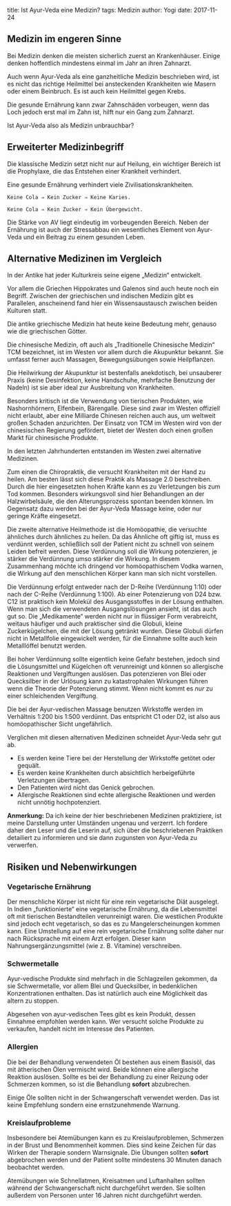 title: Ist Ayur-Veda eine Medizin?
tags: Medizin
author: Yogi
date: 2017-11-24

## Medizin im engeren Sinne

Bei Medizin denken die meisten sicherlich zuerst an Krankenhäuser.
Einige denken hoffentlich mindestens einmal im Jahr an ihren Zahnarzt.

Auch wenn Ayur-Veda als eine ganzheitliche Medizin beschrieben wird, ist es 
nicht das richtige Heilmittel bei ansteckenden Krankheiten wie Masern oder 
einem Beinbruch.
Es ist auch kein Heilmittel gegen Krebs.

Die gesunde Ernährung kann zwar Zahnschäden vorbeugen, wenn das Loch jedoch 
erst mal im Zahn ist, hilft nur ein Gang zum Zahnarzt.

Ist Ayur-Veda also als Medizin unbrauchbar?

## Erweiterter Medizinbegriff

Die klassische Medizin setzt nicht nur auf Heilung, ein wichtiger Bereich ist 
die Prophylaxe, die das Entstehen einer Krankheit verhindert.

Eine gesunde Ernährung verhindert viele Zivilisationskrankheiten.

    Keine Cola ⇒ Kein Zucker ⇒ Keine Karies.

    Keine Cola ⇒ Kein Zucker ⇒ Kein Übergewicht.

Die Stärke von AV liegt eindeutig im vorbeugenden Bereich.
Neben der Ernährung ist auch der Stressabbau ein wesentliches Element von 
Ayur-Veda und ein Beitrag zu einem gesunden Leben.

## Alternative Medizinen im Vergleich

In der Antike hat jeder Kulturkreis seine eigene „Medizin“ entwickelt.

Vor allem die Griechen Hippokrates und Galenos sind auch heute noch ein 
Begriff.
Zwischen der griechischen und indischen Medizin gibt es Parallelen, anscheinend 
fand hier ein Wissensaustausch zwischen beiden Kulturen statt.

Die antike griechische Medizin hat heute keine Bedeutung mehr, genauso wie die 
griechischen Götter.

Die chinesische Medizin, oft auch als „Traditionelle Chinesische Medizin“ TCM 
bezeichnet, ist im Westen vor allem durch die Akupunktur bekannt.
Sie umfasst ferner auch Massagen, Bewegungsübungen sowie Heilpflanzen.

Die Heilwirkung der Akupunktur ist bestenfalls anekdotisch, bei unsauberer 
Praxis (keine Desinfektion, keine Handschuhe, mehrfache Benutzung der Nadeln) 
ist sie aber ideal zur Ausbreitung von Krankheiten.

Besonders kritisch ist die Verwendung von tierischen Produkten, wie 
Nashornhörnern, Elfenbein, Bärengalle.
Diese sind zwar im Westen offiziell nicht erlaubt, aber eine Milliarde Chinesen 
reichen auch aus, um weltweit großen Schaden anzurichten.
Der Einsatz von TCM im Westen wird von der chinesischen Regierung gefördert, 
bietet der Westen doch einen großen Markt für chinesische Produkte.

In den letzten Jahrhunderten entstanden im Westen zwei alternative Medizinen.

Zum einen die Chiropraktik, die versucht Krankheiten mit der Hand zu heilen.
Am besten lässt sich diese Praktik als Massage 2.0 beschreiben.
Durch die hier eingesetzten hohen Kräfte kann es zu Verletzungen bis zum Tod 
kommen.
Besonders wirkungsvoll sind hier Behandlungen an der Halzwirbelsäule, die den 
Alterungsprozess spontan beenden können.
Im Gegensatz dazu werden bei der Ayur-Veda Massage keine, oder nur geringe 
Kräfte eingesetzt.

Die zweite alternative Heilmethode ist die Homöopathie, die versuchte ähnliches 
durch ähnliches zu heilen.
Da das Ähnliche oft giftig ist, muss es verdünnt werden, schließlich soll der 
Patient nicht zu schnell von seinem Leiden befreit werden.
Diese Verdünnung soll die Wirkung potenzieren, je stärker die Verdünnung umso 
stärker die Wirkung.
In diesem Zusammenhang möchte ich dringend vor homöopathischem Vodka warnen, 
die Wirkung auf den menschlichen Körper kann man sich nicht vorstellen.

Die Verdünnung erfolgt entweder nach der D-Reihe (Verdünnung 1:10) oder nach 
der C-Reihe (Verdünnung 1:100). Ab einer Potenzierung von D24 bzw. C12 ist 
praktisch kein Molekül des Ausgangsstoffes in der Lösung enthalten.
Wenn man sich die verwendeten Ausgangslösungen ansieht, ist das auch gut so.
Die „Medikamente“ werden nicht nur in flüssiger Form verabreicht, weitaus 
häufiger und auch praktischer sind die Globuli, kleine Zuckerkügelchen, die mit 
der Lösung getränkt wurden.
Diese Globuli dürfen nicht in Metallfolie eingewickelt werden, für die Einnahme 
sollte auch kein Metalllöffel benutzt werden.

Bei hoher Verdünnung sollte eigentlich keine Gefahr bestehen, jedoch sind die 
Lösungsmittel und Kügelchen oft verunreinigt und können so allergische 
Reaktionen und Vergiftungen auslösen.
Das potenzieren von Blei oder Quecksilber in der Urlösung kann zu 
katastrophalen Wirkungen führen wenn die Theorie der Potenzierung stimmt.
Wenn nicht kommt es *nur* zu einer schleichenden Vergiftung.

Die bei der Ayur-vedischen Massage benutzen Wirkstoffe werden im Verhältnis 
1:200 bis 1:500 verdünnt. Das entspricht C1 oder D2, ist also aus 
homöopathischer Sicht ungefährlich.

Verglichen mit diesen alternativen Medizinen schneidet Ayur-Veda sehr gut ab.

  - Es werden keine Tiere bei der Herstellung der Wirkstoffe getötet oder 
    gequält.
  - Es werden keine Krankheiten durch absichtlich herbeigeführte Verletzungen 
    übertragen.
  - Den Patienten wird nicht das Genick gebrochen.
  - Allergische Reaktionen sind echte allergische Reaktionen und werden nicht 
    unnötig hochpotenziert.

**Anmerkung:** Da ich keine der hier beschriebenen Medizinen praktiziere, ist 
meine Darstellung unter Umständen ungenau und verzerrt.
Ich fordere daher den Leser und die Leserin auf, sich über die beschriebenen 
Praktiken detailiert zu informieren und sie dann zugunsten von Ayur-Veda zu 
verwerfen.

## Risiken und Nebenwirkungen

### Vegetarische Ernährung

Der menschliche Körper ist nicht für eine rein vegetarische Diät ausgelegt.
In Indien „funktionierte“ eine vegetarische Ernährung, da die Lebensmittel oft 
mit tierischen Bestandteilen verunreinigt waren.
Die westlichen Produkte sind jedoch echt vegetarisch, so das es zu 
Mangelerscheinungen kommen kann.
Eine Umstellung auf eine rein vegetarische Ernährung sollte daher nur nach 
Rücksprache mit einem Arzt erfolgen.
Dieser kann Nahrungsergänzungsmittel (wie z. B. Vitamine) verschreiben.

### Schwermetalle

Ayur-vedische Produkte sind mehrfach in die Schlagzeilen gekommen, da sie 
Schwermetalle, vor allem Blei und Quecksilber, in bedenklichen Konzentrationen 
enthalten.
Das ist natürlich auch eine Möglichkeit das altern zu stoppen.

Abgesehen von ayur-vedischen Tees gibt es kein Produkt, dessen Einnahme 
empfohlen werden kann.
Wer versucht solche Produkte zu verkaufen, handelt nicht im Interesse des 
Patienten.

### Allergien

Die bei der Behandlung verwendeten Öl bestehen aus einem Basisöl, das mit 
ätherischen Ölen vermischt wird.
Beide können eine allergische Reaktion auslösen.
Sollte es bei der Behandlung zu einer Reizung oder Schmerzen kommen, so ist die 
Behandlung **sofort** abzubrechen.

Einige Öle sollten nicht in der Schwangerschaft verwendet werden.
Das ist keine Empfehlung sondern eine ernstzunehmende Warnung.

### Kreislaufprobleme

Insbesondere bei Atemübungen kann es zu Kreislaufproblemen, Schmerzen in der 
Brust und Benommenheit kommen.
Dies sind keine Zeichen für das Wirken der Therapie sondern Warnsignale.
Die Übungen sollten **sofort** abgebrochen werden und der Patient sollte 
mindestens 30 Minuten danach beobachtet werden.

Atemübungen wie Schnellatmen, Kreisatmen und Luftanhalten sollten während der 
Schwangerschaft nicht durchgeführt werden.
Sie sollten außerdem von Personen unter 16 Jahren nicht durchgeführt werden.



